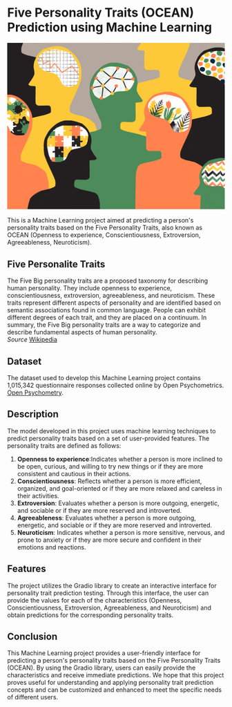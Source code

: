 # Five Personality Traits (OCEAN) Prediction using Machine Learning
![Personalidades](personalidades.png)

This is a Machine Learning project aimed at predicting a person's personality traits based on the Five Personality Traits, also known as OCEAN (Openness to experience, Conscientiousness, Extroversion, Agreeableness, Neuroticism).


## Five Personalite Traits

The Five Big personality traits are a proposed taxonomy for describing human personality. They include openness to experience, conscientiousness, extroversion, agreeableness, and neuroticism. These traits represent different aspects of personality and are identified based on semantic associations found in common language. People can exhibit different degrees of each trait, and they are placed on a continuum. In summary, the Five Big personality traits are a way to categorize and describe fundamental aspects of human personality.<br>
*Source* [Wikipedia](https://en.wikipedia.org/wiki/Big_Five_personality_traits)
## Dataset
The dataset used to develop this Machine Learning project contains 1,015,342 questionnaire responses collected online by Open Psychometrics. [Open Psychometry](https://openpsychometrics.org/tests/IPIP-BFFM/).

## Description
The model developed in this project uses machine learning techniques to predict personality traits based on a set of user-provided features. The personality traits are defined as follows:

1. **Openness to experience**:Indicates whether a person is more inclined to be open, curious, and willing to try new things or if they are more consistent and cautious in their actions.
2. **Conscientiousness**:  Reflects whether a person is more efficient, organized, and goal-oriented or if they are more relaxed and careless in their activities.
3. **Extroversion**: Evaluates whether a person is more outgoing, energetic, and sociable or if they are more reserved and introverted.
4. **Agreeableness**: Evaluates whether a person is more outgoing, energetic, and sociable or if they are more reserved and introverted.
5. **Neuroticism**: Indicates whether a person is more sensitive, nervous, and prone to anxiety or if they are more secure and confident in their emotions and reactions.

## Features
The project utilizes the Gradio library to create an interactive interface for personality trait prediction testing. Through this interface, the user can provide the values for each of the characteristics (Openness, Conscientiousness, Extroversion, Agreeableness, and Neuroticism) and obtain predictions for the corresponding personality traits.

## Conclusion
This Machine Learning project provides a user-friendly interface for predicting a person's personality traits based on the Five Personality Traits (OCEAN). By using the Gradio library, users can easily provide the characteristics and receive immediate predictions. We hope that this project proves useful for understanding and applying personality trait prediction concepts and can be customized and enhanced to meet the specific needs of different users.
